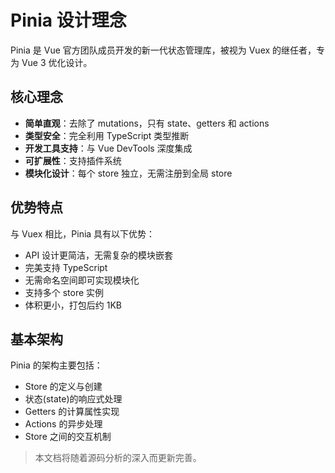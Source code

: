 # Pinia 设计理念

Pinia 是 Vue 官方团队成员开发的新一代状态管理库，被视为 Vuex 的继任者，专为 Vue 3 优化设计。

## 核心理念

- **简单直观**：去除了 mutations，只有 state、getters 和 actions
- **类型安全**：完全利用 TypeScript 类型推断
- **开发工具支持**：与 Vue DevTools 深度集成
- **可扩展性**：支持插件系统
- **模块化设计**：每个 store 独立，无需注册到全局 store

## 优势特点

与 Vuex 相比，Pinia 具有以下优势：

- API 设计更简洁，无需复杂的模块嵌套
- 完美支持 TypeScript
- 无需命名空间即可实现模块化
- 支持多个 store 实例
- 体积更小，打包后约 1KB

## 基本架构

Pinia 的架构主要包括：

- Store 的定义与创建
- 状态(state)的响应式处理
- Getters 的计算属性实现
- Actions 的异步处理
- Store 之间的交互机制

> 本文档将随着源码分析的深入而更新完善。
